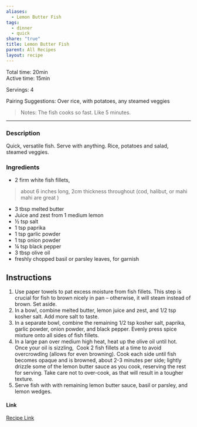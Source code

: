 ```yaml
---
aliases:
  - Lemon Butter Fish
tags:
  - dinner
  - quick
share: "true"
title: Lemon Butter Fish
parent: All Recipes
layout: recipe
---
```

Total time: 20min  
Active time: 15min  
  
Servings: 4  
  
Pairing Suggestions: Over rice, with potatoes, any steamed veggies  
  
>Notes: The fish cooks so fast. Like 5 minutes.   
  
---  
### Description   
Quick, versatile fish. Serve with anything. Rice, potatoes and salad, steamed veggies.   
  
### Ingredients    
   
- 2 firm white fish fillets,   
>about 6 inches long, 2cm thickness throughout (cod, halibut, or mahi mahi are great )  
- 3 tbsp melted butter  
- Juice and zest from 1 medium lemon  
- ½ tsp salt  
- 1 tsp paprika  
- 1 tsp garlic powder  
- 1 tsp onion powder  
- ¼ tsp black pepper  
- 3 tbsp olive oil  
- freshly chopped basil or parsley leaves, for garnish  
## Instructions   
1. Use paper towels to pat excess moisture from fish fillets. This step is crucial for fish to brown nicely in pan – otherwise, it will steam instead of brown. Set aside.  
2. In a bowl, combine melted butter, lemon juice and zest, and 1/2 tsp kosher salt. Add more salt to taste.   
3. In a separate bowl, combine the remaining 1/2 tsp kosher salt, paprika, garlic powder, onion powder, and black pepper. Evenly press spice mixture onto all sides of fish fillets.  
4. In a large pan over medium high heat, heat up the olive oil until hot. Once your oil is sizzling,  Cook 2 fish fillets at a time to avoid overcrowding (allows for even browning). Cook each side until fish becomes opaque and is browned, about 2-3 minutes per side; lightly drizzle some of the lemon butter sauce as you cook, reserving the rest for serving. Take care not to over-cook, as that will result in a tougher texture.   
5. Serve fish with with remaining lemon butter sauce, basil or parsley, and lemon wedges.   
  
  
#### Link  
[Recipe Link](https://www.chewoutloud.com/easy-lemon-butter-fish-15-minutes/#jump-to-recipe)